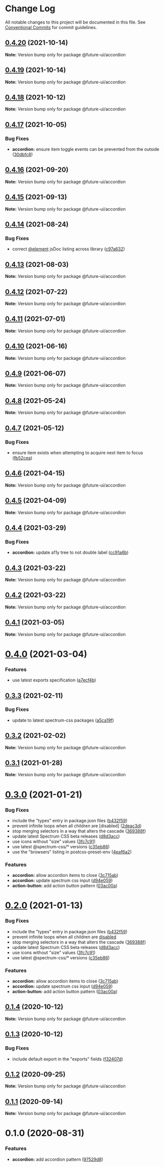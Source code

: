 # Change Log

All notable changes to this project will be documented in this file.
See [Conventional Commits](https://conventionalcommits.org) for commit guidelines.

## [0.4.20](https://github.com/adobe/spectrum-web-components/compare/@future-ui/accordion@0.4.18...@future-ui/accordion@0.4.20) (2021-10-14)

**Note:** Version bump only for package @future-ui/accordion

## [0.4.19](https://github.com/adobe/spectrum-web-components/compare/@future-ui/accordion@0.4.18...@future-ui/accordion@0.4.19) (2021-10-14)

**Note:** Version bump only for package @future-ui/accordion

## [0.4.18](https://github.com/adobe/spectrum-web-components/compare/@future-ui/accordion@0.4.17...@future-ui/accordion@0.4.18) (2021-10-12)

**Note:** Version bump only for package @future-ui/accordion

## [0.4.17](https://github.com/adobe/spectrum-web-components/compare/@future-ui/accordion@0.4.16...@future-ui/accordion@0.4.17) (2021-10-05)

### Bug Fixes

-   **accordion:** ensure item toggle events can be prevented from the outside ([30dbfc8](https://github.com/adobe/spectrum-web-components/commit/30dbfc8435c298e8f68083553ddc0fca1309fdf8))

## [0.4.16](https://github.com/adobe/spectrum-web-components/compare/@future-ui/accordion@0.4.15...@future-ui/accordion@0.4.16) (2021-09-20)

**Note:** Version bump only for package @future-ui/accordion

## [0.4.15](https://github.com/adobe/spectrum-web-components/compare/@future-ui/accordion@0.4.14...@future-ui/accordion@0.4.15) (2021-09-13)

**Note:** Version bump only for package @future-ui/accordion

## [0.4.14](https://github.com/adobe/spectrum-web-components/compare/@future-ui/accordion@0.4.13...@future-ui/accordion@0.4.14) (2021-08-24)

### Bug Fixes

-   correct [@element](https://github.com/element) jsDoc listing across library ([c97a632](https://github.com/adobe/spectrum-web-components/commit/c97a6320c16a2b3053637e22bca0d56ce0cd5ae5))

## [0.4.13](https://github.com/adobe/spectrum-web-components/compare/@future-ui/accordion@0.4.12...@future-ui/accordion@0.4.13) (2021-08-03)

**Note:** Version bump only for package @future-ui/accordion

## [0.4.12](https://github.com/adobe/spectrum-web-components/compare/@future-ui/accordion@0.4.11...@future-ui/accordion@0.4.12) (2021-07-22)

**Note:** Version bump only for package @future-ui/accordion

## [0.4.11](https://github.com/adobe/spectrum-web-components/compare/@future-ui/accordion@0.4.10...@future-ui/accordion@0.4.11) (2021-07-01)

**Note:** Version bump only for package @future-ui/accordion

## [0.4.10](https://github.com/adobe/spectrum-web-components/compare/@future-ui/accordion@0.4.9...@future-ui/accordion@0.4.10) (2021-06-16)

**Note:** Version bump only for package @future-ui/accordion

## [0.4.9](https://github.com/adobe/spectrum-web-components/compare/@future-ui/accordion@0.4.8...@future-ui/accordion@0.4.9) (2021-06-07)

**Note:** Version bump only for package @future-ui/accordion

## [0.4.8](https://github.com/adobe/spectrum-web-components/compare/@future-ui/accordion@0.4.7...@future-ui/accordion@0.4.8) (2021-05-24)

**Note:** Version bump only for package @future-ui/accordion

## [0.4.7](https://github.com/adobe/spectrum-web-components/compare/@future-ui/accordion@0.4.6...@future-ui/accordion@0.4.7) (2021-05-12)

### Bug Fixes

-   ensure item exists when attempting to acquire next item to focus ([fb52cea](https://github.com/adobe/spectrum-web-components/commit/fb52ceac75f76943788411b206fd39739ff66a54))

## [0.4.6](https://github.com/adobe/spectrum-web-components/compare/@future-ui/accordion@0.4.5...@future-ui/accordion@0.4.6) (2021-04-15)

**Note:** Version bump only for package @future-ui/accordion

## [0.4.5](https://github.com/adobe/spectrum-web-components/compare/@future-ui/accordion@0.4.4...@future-ui/accordion@0.4.5) (2021-04-09)

**Note:** Version bump only for package @future-ui/accordion

## [0.4.4](https://github.com/adobe/spectrum-web-components/compare/@future-ui/accordion@0.4.3...@future-ui/accordion@0.4.4) (2021-03-29)

### Bug Fixes

-   **accordion:** update a11y tree to not double label ([cc91a6b](https://github.com/adobe/spectrum-web-components/commit/cc91a6bc597582ef08a5d3cf1a329b9866b3cbf1))

## [0.4.3](https://github.com/adobe/spectrum-web-components/compare/@future-ui/accordion@0.4.2...@future-ui/accordion@0.4.3) (2021-03-22)

**Note:** Version bump only for package @future-ui/accordion

## [0.4.2](https://github.com/adobe/spectrum-web-components/compare/@future-ui/accordion@0.4.1...@future-ui/accordion@0.4.2) (2021-03-22)

**Note:** Version bump only for package @future-ui/accordion

## [0.4.1](https://github.com/adobe/spectrum-web-components/compare/@future-ui/accordion@0.4.0...@future-ui/accordion@0.4.1) (2021-03-05)

**Note:** Version bump only for package @future-ui/accordion

# [0.4.0](https://github.com/adobe/spectrum-web-components/compare/@future-ui/accordion@0.3.3...@future-ui/accordion@0.4.0) (2021-03-04)

### Features

-   use latest exports specification ([a7ecf4b](https://github.com/adobe/spectrum-web-components/commit/a7ecf4b6da7996f36a8a89f62cc2384709497008))

## [0.3.3](https://github.com/adobe/spectrum-web-components/compare/@future-ui/accordion@0.3.2...@future-ui/accordion@0.3.3) (2021-02-11)

### Bug Fixes

-   update to latest spectrum-css packages ([a5ca19f](https://github.com/adobe/spectrum-web-components/commit/a5ca19f67d5b3f0951667c4441d4d977bf1e0937))

## [0.3.2](https://github.com/adobe/spectrum-web-components/compare/@future-ui/accordion@0.3.1...@future-ui/accordion@0.3.2) (2021-02-02)

**Note:** Version bump only for package @future-ui/accordion

## [0.3.1](https://github.com/adobe/spectrum-web-components/compare/@future-ui/accordion@0.3.0...@future-ui/accordion@0.3.1) (2021-01-28)

**Note:** Version bump only for package @future-ui/accordion

# [0.3.0](https://github.com/adobe/spectrum-web-components/compare/@future-ui/accordion@0.1.4...@future-ui/accordion@0.3.0) (2021-01-21)

### Bug Fixes

-   include the "types" entry in package.json files ([b432f59](https://github.com/adobe/spectrum-web-components/commit/b432f5982b3b79f80af12f6d0312cbe2285e608b))
-   prevent infinite loops when all children are [disabled] ([2deac3d](https://github.com/adobe/spectrum-web-components/commit/2deac3d88ea7f2f27e74d60793e253952d0d765f))
-   stop merging selectors in a way that alters the cascade ([369388f](https://github.com/adobe/spectrum-web-components/commit/369388f8cc147543891087991c569f849ddb9b38))
-   update latest Spectrum CSS beta releases ([d8d3acc](https://github.com/adobe/spectrum-web-components/commit/d8d3acc86de31e58219db6ba2a9d045b83cbe103))
-   use icons without "size" values ([3fc7c91](https://github.com/adobe/spectrum-web-components/commit/3fc7c91713793a928082eae15fc3d9dec638a31a))
-   use latest @spectrum-css/\* versions ([c35eb86](https://github.com/adobe/spectrum-web-components/commit/c35eb86defd89a0c36b5ea186f6d40f20851b5e5))
-   use the "browsers" listing in postcss-preset-env ([4eaf6a2](https://github.com/adobe/spectrum-web-components/commit/4eaf6a28f7b5eaf60487841d264d6d804ae675ce))

### Features

-   **accordion:** allow accordion items to close ([3c715ab](https://github.com/adobe/spectrum-web-components/commit/3c715abc4038b1baeb2412613cc0acdd194c0e2d))
-   **accordion:** update spectrum css input ([d94e059](https://github.com/adobe/spectrum-web-components/commit/d94e059a8735405fedc5615bc9c66e4f71120e4d))
-   **action-button:** add action button pattern ([03ac00a](https://github.com/adobe/spectrum-web-components/commit/03ac00a710290e6a78340f206d88385a4f8ae8c2))

# [0.2.0](https://github.com/adobe/spectrum-web-components/compare/@future-ui/accordion@0.1.4...@future-ui/accordion@0.2.0) (2021-01-13)

### Bug Fixes

-   include the "types" entry in package.json files ([b432f59](https://github.com/adobe/spectrum-web-components/commit/b432f5982b3b79f80af12f6d0312cbe2285e608b))
-   prevent infinite loops when all children are [disabled](<[2deac3d](https://github.com/adobe/spectrum-web-components/commit/2deac3d88ea7f2f27e74d60793e253952d0d765f)>)
-   stop merging selectors in a way that alters the cascade ([369388f](https://github.com/adobe/spectrum-web-components/commit/369388f8cc147543891087991c569f849ddb9b38))
-   update latest Spectrum CSS beta releases ([d8d3acc](https://github.com/adobe/spectrum-web-components/commit/d8d3acc86de31e58219db6ba2a9d045b83cbe103))
-   use icons without "size" values ([3fc7c91](https://github.com/adobe/spectrum-web-components/commit/3fc7c91713793a928082eae15fc3d9dec638a31a))
-   use latest @spectrum-css/\* versions ([c35eb86](https://github.com/adobe/spectrum-web-components/commit/c35eb86defd89a0c36b5ea186f6d40f20851b5e5))

### Features

-   **accordion:** allow accordion items to close ([3c715ab](https://github.com/adobe/spectrum-web-components/commit/3c715abc4038b1baeb2412613cc0acdd194c0e2d))
-   **accordion:** update spectrum css input ([d94e059](https://github.com/adobe/spectrum-web-components/commit/d94e059a8735405fedc5615bc9c66e4f71120e4d))
-   **action-button:** add action button pattern ([03ac00a](https://github.com/adobe/spectrum-web-components/commit/03ac00a710290e6a78340f206d88385a4f8ae8c2))

## [0.1.4](https://github.com/adobe/spectrum-web-components/compare/@future-ui/accordion@0.1.3...@future-ui/accordion@0.1.4) (2020-10-12)

**Note:** Version bump only for package @future-ui/accordion

## [0.1.3](https://github.com/adobe/spectrum-web-components/compare/@future-ui/accordion@0.1.2...@future-ui/accordion@0.1.3) (2020-10-12)

### Bug Fixes

-   include default export in the "exports" fields ([f32407d](https://github.com/adobe/spectrum-web-components/commit/f32407d7bbfd18e72c35b6f27740549e79957858))

## [0.1.2](https://github.com/adobe/spectrum-web-components/compare/@future-ui/accordion@0.1.1...@future-ui/accordion@0.1.2) (2020-09-25)

**Note:** Version bump only for package @future-ui/accordion

## [0.1.1](https://github.com/adobe/spectrum-web-components/compare/@future-ui/accordion@0.1.0...@future-ui/accordion@0.1.1) (2020-09-14)

**Note:** Version bump only for package @future-ui/accordion

# 0.1.0 (2020-08-31)

### Features

-   **accordion:** add accordion pattern ([97529d8](https://github.com/adobe/spectrum-web-components/commit/97529d848eaa1ea4c0d0a7770f7c73927687256b))
